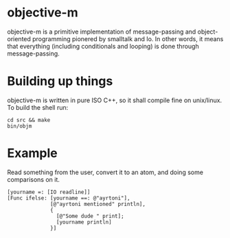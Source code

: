 objective-m
===========

objective-m is a primitive implementation
of message-passing and object-oriented programming
pionered by smalltalk and Io.
In other words, it means that everything
(including conditionals and looping) is
done through message-passing.


Building up things
===============
objective-m is written in pure ISO C++, so
it shall compile fine on unix/linux.
To build the shell run:

    cd src && make
    bin/objm


Example
================
Read something from the user,
convert it to an atom,
and doing some comparisons
on it.

    [yourname =: [IO readline]]
    [Func ifelse: [yourname ==: @"ayrtoni"],
                  [@"ayrtoni mentioned" println],
                  {
                    [@"Some dude " print];
                    [yourname println]
                  }]



